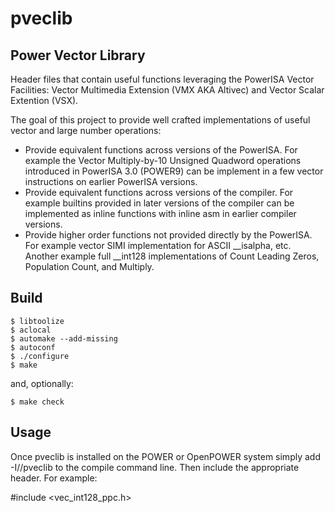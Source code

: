 # pveclib

## Power Vector Library

Header files that contain useful functions leveraging the PowerISA
Vector Facilities: Vector Multimedia Extension (VMX AKA Altivec) and
Vector Scalar Extention (VSX).

The goal of this project to provide well crafted implementations
of useful vector and large number operations:

- Provide equivalent functions across versions of the PowerISA.
  For example the Vector Multiply-by-10 Unsigned Quadword
  operations introduced in PowerISA 3.0 (POWER9) can be implement in a
  few vector instructions on earlier PowerISA versions.
- Provide equivalent functions across versions of the compiler.
  For example builtins provided in later versions of the compiler
  can be implemented as inline functions with inline asm in earlier
  compiler versions.
- Provide higher order functions not provided directly by the PowerISA.
  For example vector SIMI implementation for ASCII __isalpha, etc.
  Another example full __int128 implementations of Count Leading Zeros,
  Population Count, and Multiply.

## Build

    $ libtoolize
    $ aclocal
    $ automake --add-missing
    $ autoconf
    $ ./configure
    $ make

and, optionally:

    $ make check

## Usage

Once pveclib is installed on the POWER or OpenPOWER system
simply add -I/<path>/pveclib to the compile command line. Then
include the appropriate header. For example:

#include <vec_int128_ppc.h>


